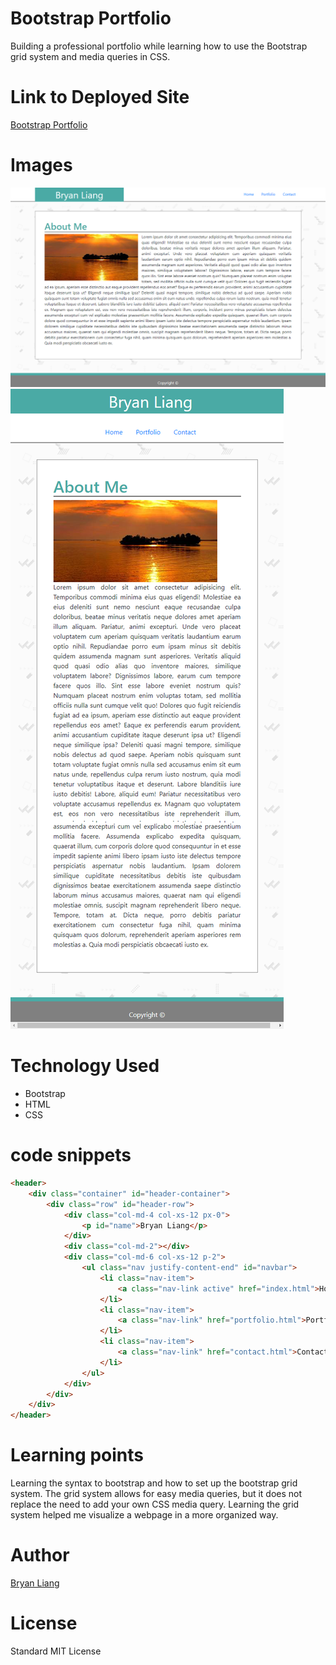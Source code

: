 <!-- Put the name of the project after the # -->
<!-- the # means h1  -->
# Bootstrap Portfolio

<!-- Put a description of what the project is -->
Building a professional portfolio while learning how to use the Bootstrap grid system and media queries in CSS.

# Link to Deployed Site
<!-- make a link to the deployed site --> 
<!-- [What the user will see](the link to the deployed site) -->
[Bootstrap Portfolio](https://liangbryan2.github.io/Bootstrap-Portfolio/)

# Images
<!-- take a picture of the image and add it into the readme  -->
<!-- ![image title](path or link to image) -->
![index](images/index.png)
![index-mobile](images/index-mobile.png)
# Technology Used
<!-- make a list of technology used -->
<!-- what you used for this web app, like html css -->


<!-- 
1. First ordered list item
2. Another item
⋅⋅* Unordered sub-list. 
1. Actual numbers don't matter, just that it's a number
⋅⋅1. Ordered sub-list
4. And another item. 
-->
- Bootstrap
- HTML
- CSS

# code snippets
<!-- put snippets of code inside ``` ``` so it will look like code -->
<!-- if you want to put blockquotes use a > -->

``` html
<header>
    <div class="container" id="header-container">
        <div class="row" id="header-row">
            <div class="col-md-4 col-xs-12 px-0">
                <p id="name">Bryan Liang</p>
            </div>
            <div class="col-md-2"></div>
            <div class="col-md-6 col-xs-12 p-2">
                <ul class="nav justify-content-end" id="navbar">
                    <li class="nav-item">
                        <a class="nav-link active" href="index.html">Home</a>
                    </li>
                    <li class="nav-item">
                        <a class="nav-link" href="portfolio.html">Portfolio</a>
                    </li>
                    <li class="nav-item">
                        <a class="nav-link" href="contact.html">Contact</a>
                    </li>
                </ul>
            </div>
        </div>
    </div>
</header>
```

# Learning points
<!-- Learning points where you would write what you thought was helpful -->
Learning the syntax to bootstrap and how to set up the bootstrap grid system. The grid system allows for easy media queries, but it does not replace the need to add your own CSS media query. Learning the grid system helped me visualize a webpage in a more organized way.

# Author 
<!-- make a link to the deployed site and have your name as the link -->
[Bryan Liang](https://github.com/liangbryan2)

# License
Standard MIT License